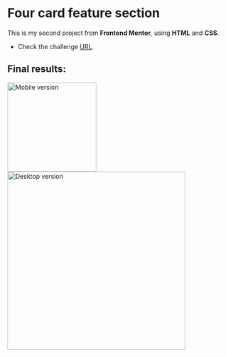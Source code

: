 # Four card feature section

This is my second project from **Frontend Mentor**, using **HTML** and **CSS**.

* Check the challenge [URL](https://www.frontendmentor.io/challenges/four-card-feature-section-weK1eFYK).

## Final results:

<div>
  <img src="https://raw.githubusercontent.com/anacrispee/four-card-feature-section-master/main/images/mobile-version.png" alt="Mobile version" width="200px">
  <img src="https://raw.githubusercontent.com/anacrispee/four-card-feature-section-master/main/images/desktop-version.png" alt="Desktop version" width="400px">
</div>

